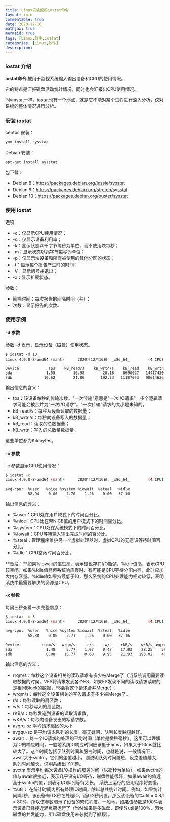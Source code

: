 ```yaml
---
title: Linux安装使用iostat命令
layout: info
commentable: true
date: 2020-12-16
mathjax: true
mermaid: true
tags: [Linux,软件,iostat]
categories: [Linux,软件]
description: 
---
```


### iostat 介绍

**iostat命令** 被用于监视系统输入输出设备和CPU的使用情况。

它的特点是汇报磁盘活动统计情况，同时也会汇报出CPU使用情况。

同vmstat一样，iostat也有一个弱点，就是它不能对某个进程进行深入分析，仅对系统的整体情况进行分析。

<!--more-->

### 安装 iostat

centos 安装：

```bash
yum install sysstat
```

Debian 安装：

```bash
apt-get install sysstat
```

包下载：

- Debian 8：https://packages.debian.org/jessie/sysstat
- Debian 9：https://packages.debian.org/stretch/sysstat
- Debian 10：https://packages.debian.org/buster/sysstat

### 使用 iostat

选项

- -c：仅显示CPU使用情况；
- -d：仅显示设备利用率；
- -k：显示状态以千字节每秒为单位，而不使用块每秒；
- -m：显示状态以兆字节每秒为单位；
- -p：仅显示块设备和所有被使用的其他分区的状态；
- -t：显示每个报告产生时的时间；
- -V：显示版号并退出；
- -x：显示扩展状态。

参数：

- 间隔时间：每次报告的间隔时间（秒）；
- 次数：显示报告的次数。

### 使用示例

#### -d 参数

参数 -d 表示，显示设备（磁盘）使用状态。

```
$ iostat -d 10
Linux 4.9.0-8-amd64 (mant)      2020年12月16日  _x86_64_        (4 CPU)

Device:            tps    kB_read/s    kB_wrtn/s    kB_read    kB_wrtn
sda               1.55        16.98        28.18    8690027   14417430
sdb              10.62        21.86       192.73   11187053   98614636
```

输出信息的含义：

- tps：该设备每秒的传输次数。"一次传输"意思是"一次I/O请求"。多个逻辑请求可能会被合并为"一次I/O请求"。"一次传输"请求的大小是未知的。
- kB_read/s：每秒从设备读取的数据量；
- kB_wrtn/s：每秒向设备写入的数据量；
- kB_read：读取的总数据量；
- kB_wrtn：写入的总数量数据量。

这些单位都为Kilobytes。

#### -c 参数

-c 参数显示CPU使用情况：

```bash
$ iostat -c
Linux 4.9.0-8-amd64 (mant)      2020年12月16日  _x86_64_        (4 CPU)

avg-cpu:  %user   %nice %system %iowait  %steal   %idle
          58.94    0.00    2.70    1.26    0.00   37.10
```

输出信息的含义：

- %user：CPU处在用户模式下的时间百分比。
- %nice：CPU处在带NICE值的用户模式下的时间百分比。
- %system：CPU处在系统模式下的时间百分比。
- %iowait：CPU等待输入输出完成时间的百分比。
- %steal：管理程序维护另一个虚拟处理器时，虚拟CPU的无意识等待时间百分比。
- %idle：CPU空闲时间百分比。

**备注：**如果%iowait的值过高，表示硬盘存在I/O瓶颈，%idle值高，表示CPU较空闲，如果%idle值高但系统响应慢时，有可能是CPU等待分配内存，此时应加大内存容量。%idle值如果持续低于10，那么系统的CPU处理能力相对较低，表明系统中最需要解决的资源是CPU。

#### -x 参数

每隔三秒查看一次完整信息：

```bash
$ iostat -x 3
Linux 4.9.0-8-amd64 (mant)      2020年12月16日  _x86_64_        (4 CPU)

avg-cpu:  %user   %nice %system %iowait  %steal   %idle
          58.88    0.00    2.71    1.26    0.00   37.16

Device:         rrqm/s   wrqm/s     r/s     w/s    rkB/s    wkB/s avgrq-sz avgqu-sz   await r_await w_await  svctm  %util
sda               1.48     5.77    1.07    0.47    17.03    28.25    58.50     0.00    1.86    0.99    3.83   0.92   0.14
sdb               0.08    15.77    0.68    9.95    21.93   193.02    40.43     0.27   25.60   36.17   24.88   6.47   6.88
```

输出信息的含义：

- rrqm/s：每秒这个设备相关的读取请求有多少被Merge了（当系统调用需要读取数据的时候，VFS将请求发到各个FS，如果FS发现不同的读取请求读取的是相同Block的数据，FS会将这个请求合并Merge）；
- wrqm/s：每秒这个设备相关的写入请求有多少被Merge了。
- r/s：每秒读取的扇区数；
- w/s：每秒写入的扇区数。
- rKB/s：每秒发送到设备的读取请求数。
- wKB/s：每秒向设备发出的写请求数。
- avgrq-sz 平均请求扇区的大小
- avgqu-sz 是平均请求队列的长度。毫无疑问，队列长度越短越好。    
- await：  每一个IO请求的处理的平均时间（单位是微秒毫秒）。这里可以理解为IO的响应时间，一般地系统IO响应时间应该低于5ms，如果大于10ms就比较大了。这个时间包括了队列时间和服务时间，也就是说，一般情况下，await大于svctm，它们的差值越小，则说明队列时间越短，反之差值越大，队列时间越长，说明系统出了问题。
- svctm    表示平均每次设备I/O操作的服务时间（以毫秒为单位）。如果svctm的值与await很接近，表示几乎没有I/O等待，磁盘性能很好，如果await的值远高于svctm的值，则表示I/O队列等待太长，         系统上运行的应用程序将变慢。
- %util： 在统计时间内所有处理IO时间，除以总共统计时间。例如，如果统计间隔1秒，该设备有0.8秒在处理IO，而0.2秒闲置，那么该设备的%util = 0.8/1 = 80%，所以该参数暗示了设备的繁忙程度。一般地，如果该参数是100%表示设备已经接近满负荷运行了（当然如果是多磁盘，即使%util是100%，因为磁盘的并发能力，所以磁盘使用未必就到了瓶颈）。